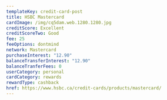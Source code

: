 ```yaml
---
templateKey: credit-card-post
title: HSBC Mastercard
cardImage: /img/cq5dam.web.1280.1280.jpg
creditScore: Excellent
creditScoreTwo: Good
fee: 25
feeOptions: dontmind
network: Mastercard
purchaseInterest: "12.90"
balanceTransferInterest: "12.90"
balanceTranferFees: 0
userCategory: personal
cardCategory: rewards
rewardType: cashback
href: https://www.hsbc.ca/credit-cards/products/mastercard/
---
```

